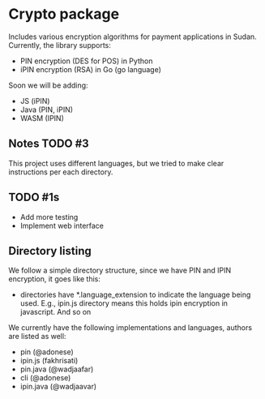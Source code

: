 # Crypto package

Includes various encryption algorithms for payment applications in Sudan. Currently, the library supports:

- PIN encryption (DES for POS) in Python
- iPIN encryption (RSA) in Go (go language)

Soon we will be adding:
- JS (iPIN)
- Java (PIN, iPIN)
- WASM (IPIN)

## Notes TODO #3

This project uses different languages, but we tried to make clear instructions per each directory. 


## TODO #1s

- Add more testing
- Implement web interface

## Directory listing

We follow a simple directory structure, since we have PIN and IPIN encryption, it goes like this:

- directories have *.language_extension to indicate the language being used. E.g., ipin.js directory means this holds ipin encryption in javascript. And so on

We currently have the following implementations and languages, authors are listed as well:

- pin (@adonese)
- ipin.js (fakhrisati)
- pin.java (@wadjaafar)
- cli (@adonese)
- ipin.java (@wadjaavar)